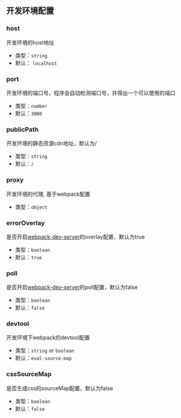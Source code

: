 ## 开发环境配置


### host

开发环境的host地址

- 类型：`string`
- 默认： `localhost`


### port

开发环境的端口号，程序会自动检测端口号，并得出一个可以使用的端口

- 类型：`number`
- 默认：`3000`

### publicPath

开发环境的静态资源cdn地址，默认为/

- 类型：`string`
- 默认：`/`

### proxy

开发环境的代理, 基于webpack配置

- 类型：`object`

### errorOverlay

是否开启[webpack-dev-server](https://www.npmjs.com/package/webpack-dev-server)的overlay配置，默认为true

- 类型：`boolean`
- 默认：`true`

### poll

是否开启[webpack-dev-server](https://www.npmjs.com/package/webpack-dev-server)的poll配置，默认为false

- 类型：`boolean`
- 默认：`false`

### devtool

开发环境下webpack的devtool配置

- 类型：`string` or `boolean`
- 默认：`eval-source-map`

### cssSourceMap

是否生成css的sourceMap配置，默认为false

- 类型：`boolean`
- 默认：`false`